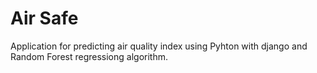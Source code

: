 # Air Safe
Application for predicting air quality index using Pyhton with django and Random Forest regressiong algorithm.
